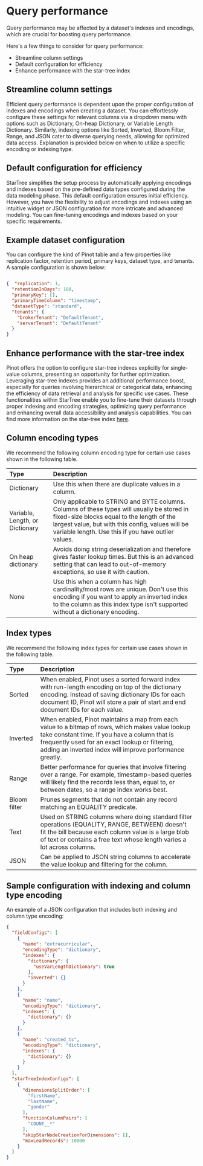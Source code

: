 # Query performance 

Query performance may be affected by a dataset's indexes and encodings, which are crucial for boosting query performance. 

Here's a few things to consider for query performance:

- Streamline column settings
- Default configuration for efficiency
- Enhance performance with the star-tree index

## Streamline column settings

Efficient query performance is dependent upon the proper configuration of indexes and encodings when creating a dataset. You can effortlessly configure these settings for relevant columns via a dropdown menu with options such as Dictionary, On-heap Dictionary, or Variable Length Dictionary. Similarly, indexing options like Sorted, Inverted, Bloom Filter, Range, and JSON cater to diverse querying needs, allowing for optimized data access. Explanation is provided below on when to utilize a specific encoding or indexing type.

## Default configuration for efficiency

StarTree simplifies the setup process by automatically applying encodings and indexes based on the pre-defined data types configured during the data modeling phase. This default configuration ensures initial efficiency. However, you have the flexibility to adjust encodings and indexes using an intuitive widget or JSON configuration for more intricate and advanced modeling. You can fine-tuning encodings and indexes based on your specific requirements.

## Example dataset configuration

You can configure the kind of Pinot table and a few properties like replication factor, retention period, primary keys, dataset type, and tenants. A sample configuration is shown below:

```json

{  "replication": 1,
  "retentionInDays": 180,
  "primaryKey": [],
  "primaryTimeColumn": "timestamp",
  "datasetType": "standard",
  "tenants": {
    "brokerTenant": "DefaultTenant",
    "serverTenant": "DefaultTenant"
  }
}
```


## Enhance performance with the star-tree index

Pinot offers the option to configure star-tree indexes explicitly for single-value columns, presenting an opportunity for further optimization. Leveraging star-tree indexes provides an additional performance boost, especially for queries involving hierarchical or categorical data, enhancing the efficiency of data retrieval and analysis for specific use cases.
These functionalities within StarTree enable you to fine-tune their datasets through proper indexing and encoding strategies, optimizing query performance and enhancing overall data accessibility and analysis capabilities. You can find more information on the star-tree index [here](https://docs.pinot.apache.org/basics/indexing/star-tree-index).

## Column encoding types

We recommend the following column encoding type for certain use cases shown in the following table.

|Type | Description|
|:---|:---|
|Dictionary |Use this when there are duplicate values in a column.|
|Variable, Length, or Dictionary  | Only applicable to STRING and BYTE columns. Columns of these types will usually be stored in fixed-size blocks equal to the length of the largest value, but with this config, values will be variable length. Use this if you have outlier values. |
|On heap dictionary | Avoids doing string deserialization and therefore gives faster lookup times. But this is an advanced setting that can lead to out-of-memory exceptions, so use it with caution.  |
|None | Use this when a column has high cardinality/most rows are unique. Don't use this encoding if you want to apply an inverted index to the column as this index type isn't supported without a dictionary encoding. |

## Index types

We recommend the following index types for certain use cases shown in the following table.

|Type | Description|
|:---|:---|
|Sorted |When enabled, Pinot uses a sorted forward index with run-length encoding on top of the dictionary encoding. Instead of saving dictionary IDs for each document ID, Pinot will store a pair of start and end document IDs for each value.|
|Inverted| When enabled, Pinot maintains a map from each value to a bitmap of rows, which makes value lookup take constant time. If you have a column that is frequently used for an exact lookup or filtering, adding an inverted index will improve performance greatly.|
|Range| Better performance for queries that involve filtering over a range. For example, timestamp-based queries will likely find the records less than, equal to, or between dates, so a range index works best.|
|Bloom filter| Prunes segments that do not contain any record matching an EQUALITY predicate.|
|Text| Used on STRING columns where doing standard filter operations (EQUALITY, RANGE, BETWEEN) doesn't fit the bill because each column value is a large blob of text or contains a free text whose length varies a lot across columns.|
|JSON |Can be applied to JSON string columns to accelerate the value lookup and filtering for the column.|

## Sample configuration with indexing and column type encoding

An example of a JSON configuration that includes both indexing and column type encoding:

```json
{
  "fieldConfigs": [
    {
      "name": "extracurricular",
      "encodingType": "dictionary",
      "indexes": {
        "dictionary": {
          "useVarLengthDictionary": true
        },
        "inverted": {}
      }
    },
    {
      "name": "name",
      "encodingType": "dictionary",
      "indexes": {
        "dictionary": {}
      }
    },
    {
      "name": "created_ts",
      "encodingType": "dictionary",
      "indexes": {
        "dictionary": {}
      }
    }
  ],
  "starTreeIndexConfigs": [
    {
      "dimensionsSplitOrder": [
        "firstName",
        "lastName",
        "gender"
      ],
      "functionColumnPairs": [
        "COUNT__*"
      ],
      "skipStarNodeCreationForDimensions": [],
      "maxLeadRecords": 10000
    }
  ]
}
```
